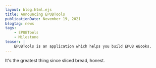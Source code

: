 ```yaml
---
layout: blog.html.ejs
title: Announcing EPUBTools
publicationDate: November 19, 2021
blogtag: news
tags:
    - EPUBTools
    - Milestone
teaser: |
    EPUBTools is an application which helps you build EPUB eBooks.
---
```


It's the greatest thing since sliced bread, honest.
